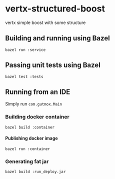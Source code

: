 # vertx-structured-boost

vertx simple boost with some structure 

## Building and running using Bazel

```
bazel run :service
```

## Passing unit tests using Bazel

```
bazel test :tests
```  

## Running from an IDE

Simply run `com.gutmox.Main`  

### Building docker container

```
bazel build :container
```
#### Publishing docker image

```
bazel run :container
```

### Generating fat jar

```
bazel build :run_deploy.jar
```

